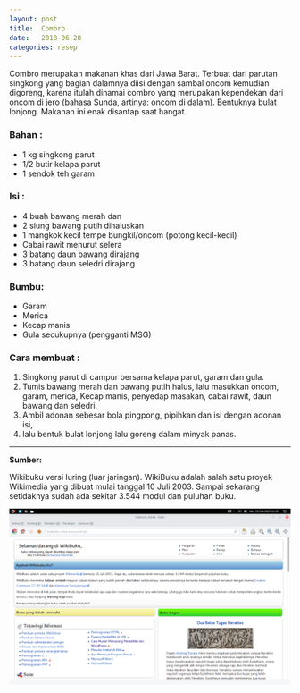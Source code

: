 ```yaml
---
layout: post
title:  Combro
date:   2018-06-28
categories: resep
---
```


Combro merupakan makanan khas dari Jawa Barat. Terbuat dari parutan singkong yang bagian dalamnya diisi dengan sambal oncom kemudian digoreng, karena itulah dinamai combro yang merupakan kependekan dari oncom di jero (bahasa Sunda, artinya: oncom di dalam). Bentuknya bulat lonjong. Makanan ini enak disantap saat hangat.

### Bahan :
  * 1 kg singkong parut
  * 1/2 butir kelapa parut
  * 1 sendok teh garam 

### Isi :
  * 4 buah bawang merah dan
  * 2 siung bawang putih dihaluskan
  * 1 mangkok kecil tempe bungkil/oncom (potong kecil-kecil)
  * Cabai rawit menurut selera
  * 3 batang daun bawang dirajang
  * 3 batang daun seledri dirajang 

### Bumbu:
  * Garam
  * Merica
  * Kecap manis
  * Gula secukupnya (pengganti MSG)

### Cara membuat :
  1. Singkong parut di campur bersama kelapa parut, garam dan gula.
  2. Tumis bawang merah dan bawang putih halus, lalu masukkan oncom, garam, merica, Kecap manis, penyedap masakan, cabai rawit, daun bawang dan seledri.
  3. Ambil adonan sebesar bola pingpong, pipihkan dan isi dengan adonan isi,
  4. lalu bentuk bulat lonjong lalu goreng dalam minyak panas.


----
**Sumber:**

Wikibuku versi luring (luar jaringan). WikiBuku adalah salah satu proyek Wikimedia yang dibuat mulai tanggal 10 Juli 2003. Sampai sekarang setidaknya sudah ada sekitar 3.544 modul dan puluhan buku. 

![](/wikibuku.png)
